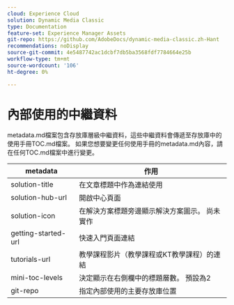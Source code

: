```yaml
---
cloud: Experience Cloud
solution: Dynamic Media Classic
type: Documentation
feature-set: Experience Manager Assets
git-repo: https://github.com/AdobeDocs/dynamic-media-classic.zh-Hant
recommendations: noDisplay
source-git-commit: 4e5487742ac1dcbf7db5ba3568fdf7784664e25b
workflow-type: tm+mt
source-wordcount: '106'
ht-degree: 0%

---
```



# 內部使用的中繼資料

metadata.md檔案包含存放庫層級中繼資料，這些中繼資料會傳遞至存放庫中的使用手冊TOC.md檔案。 如果您想要變更任何使用手冊的metadata.md內容，請在任何TOC.md檔案中進行變更。

| metadata | 作用 |
|--- |--- |
| solution-title | 在文章標題中作為連結使用 |
| solution-hub-url | 開啟中心頁面 |
| solution-icon | 在解決方案標題旁邊顯示解決方案圖示。 尚未實作 |
| getting-started-url | 快速入門頁面連結 |
| tutorials-url | 教學課程影片（教學課程或KT教學課程）的連結 |
| mini-toc-levels | 決定顯示在右側欄中的標題層數。 預設為2 |
| git-repo | 指定內部使用的主要存放庫位置 |
